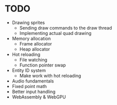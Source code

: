 # TODO

- Drawing sprites
  - Sending draw commands to the draw thread
  - Implementing actual quad drawing
- Memory allocation
  - Frame allocator
  - Heap allocator
- Hot reloading
  - File watching
  - Function pointer swap
- Entity ID system
  - Make work with hot reloading
- Audio fundamentals
- Fixed point math
- Better input handling
- WebAssembly & WebGPU

